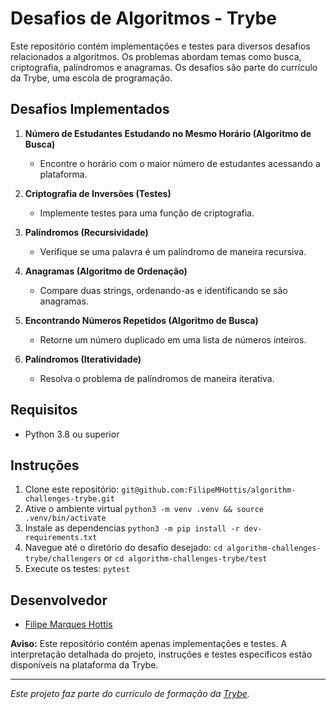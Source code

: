 # Desafios de Algoritmos - Trybe

Este repositório contém implementações e testes para diversos desafios relacionados a algoritmos. Os problemas abordam temas como busca, criptografia, palíndromos e anagramas. Os desafios são parte do currículo da Trybe, uma escola de programação.

## Desafios Implementados

1. **Número de Estudantes Estudando no Mesmo Horário (Algoritmo de Busca)**
   - Encontre o horário com o maior número de estudantes acessando a plataforma.

2. **Criptografia de Inversões (Testes)**
   - Implemente testes para uma função de criptografia.

3. **Palíndromos (Recursividade)**
   - Verifique se uma palavra é um palíndromo de maneira recursiva.

4. **Anagramas (Algoritmo de Ordenação)**
   - Compare duas strings, ordenando-as e identificando se são anagramas.

5. **Encontrando Números Repetidos (Algoritmo de Busca)**
   - Retorne um número duplicado em uma lista de números inteiros.

6. **Palíndromos (Iteratividade)**
   - Resolva o problema de palíndromos de maneira iterativa.

## Requisitos
- Python 3.8 ou superior

## Instruções
1. Clone este repositório: `git@github.com:FilipeMHottis/algorithm-challenges-trybe.git`
2. Ative o ambiente virtual `python3 -m venv .venv && source .venv/bin/activate`
3. Instale as dependencias `python3 -m pip install -r dev-requirements.txt`
4. Navegue até o diretório do desafio desejado: `cd algorithm-challenges-trybe/challengers` or `cd algorithm-challenges-trybe/test`
5. Execute os testes: `pytest`

## Desenvolvedor
- [Filipe Marques Hottis](https://github.com/FilipeMHottis)

**Aviso:** Este repositório contém apenas implementações e testes. A interpretação detalhada do projeto, instruções e testes específicos estão disponíveis na plataforma da Trybe.

---

*Este projeto faz parte do currículo de formação da [Trybe](https://www.betrybe.com/).*
